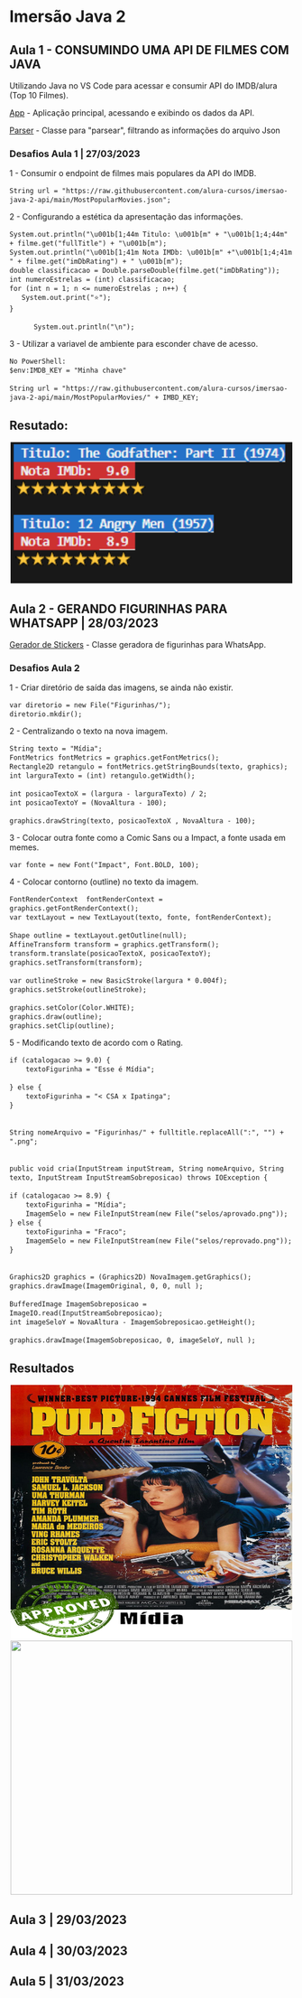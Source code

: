 # Imersão Java 2 

## Aula 1 - CONSUMINDO UMA API DE FILMES COM JAVA

Utilizando Java no VS Code para acessar e consumir API do IMDB/alura (Top 10 Filmes).

[App](https://github.com/carpinellx/alura-Imersao-Java-2/blob/main/src/App.java) - Aplicação principal, acessando e exibindo os dados da API.

[Parser](https://github.com/carpinellx/alura-Imersao-Java-2/blob/main/src/JsonParser.java) - Classe para "parsear", filtrando as informações do arquivo Json

### Desafios Aula 1 | 27/03/2023

1 - Consumir o endpoint de filmes mais populares da API do IMDB.

    String url = "https://raw.githubusercontent.com/alura-cursos/imersao-java-2-api/main/MostPopularMovies.json";


2 - Configurando a estética da apresentação das informações.

    System.out.println("\u001b[1;44m Titulo: \u001b[m" + "\u001b[1;4;44m" + filme.get("fullTitle") + "\u001b[m");
    System.out.println("\u001b[1;41m Nota IMDb: \u001b[m" +"\u001b[1;4;41m " + filme.get("imDbRating") + " \u001b[m");
    double classificacao = Double.parseDouble(filme.get("imDbRating"));
    int numeroEstrelas = (int) classificacao;
    for (int n = 1; n <= numeroEstrelas ; n++) {
       System.out.print("⭐️");
    }

          System.out.println("\n");


3 - Utilizar a variavel de ambiente para esconder chave de acesso.

    No PowerShell:
    $env:IMDB_KEY = "Minha chave"                                         

    String url = "https://raw.githubusercontent.com/alura-cursos/imersao-java-2-api/main/MostPopularMovies/" + IMBD_KEY;  

## Resutado:
<p align="center">
  <img src="https://raw.githubusercontent.com/carpinellx/alura-Imersao-Java-2/main/Desafios/Aula1-Desafio/Aula1-Desafio.PNG" width="500" height="250"/>
</p>


## Aula 2 - GERANDO FIGURINHAS PARA WHATSAPP | 28/03/2023

[Gerador de Stickers](https://github.com/carpinellx/alura-Imersao-Java-2/blob/main/src/GeradoraDeFigurinhas.java) - Classe geradora de figurinhas para WhatsApp.

### Desafios Aula 2

1 - Criar diretório de saída das imagens, se ainda não existir.

    var diretorio = new File("Figurinhas/");
    diretorio.mkdir();                                 


2 - Centralizando o texto na nova imagem.

    String texto = "Mídia";
    FontMetrics fontMetrics = graphics.getFontMetrics();
    Rectangle2D retangulo = fontMetrics.getStringBounds(texto, graphics);
    int larguraTexto = (int) retangulo.getWidth();
    
    int posicaoTextoX = (largura - larguraTexto) / 2;
    int posicaoTextoY = (NovaAltura - 100);

    graphics.drawString(texto, posicaoTextoX , NovaAltura - 100);


3 - Colocar outra fonte como a Comic Sans ou a Impact, a fonte usada em memes.

    var fonte = new Font("Impact", Font.BOLD, 100);


4 - Colocar contorno (outline) no texto da imagem.


    FontRenderContext  fontRenderContext = graphics.getFontRenderContext();
    var textLayout = new TextLayout(texto, fonte, fontRenderContext);

    Shape outline = textLayout.getOutline(null);
    AffineTransform transform = graphics.getTransform();
    transform.translate(posicaoTextoX, posicaoTextoY);
    graphics.setTransform(transform);
    
    var outlineStroke = new BasicStroke(largura * 0.004f);
    graphics.setStroke(outlineStroke);

    graphics.setColor(Color.WHITE);
    graphics.draw(outline);
    graphics.setClip(outline);
        
        
5 - Modificando texto de acordo com o Rating.

    if (catalogacao >= 9.0) {
        textoFigurinha = "Esse é Mídia";
            
    } else {
        textoFigurinha = "< CSA x Ipatinga";
    }


    String nomeArquivo = "Figurinhas/" + fulltitle.replaceAll(":", "") + ".png";


    public void cria(InputStream inputStream, String nomeArquivo, String texto, InputStream InputStreamSobreposicao) throws IOException {
      
    if (catalogacao >= 8.9) {
        textoFigurinha = "Mídia";
        ImagemSelo = new FileInputStream(new File("selos/aprovado.png"));
    } else {
        textoFigurinha = "Fraco";
        ImagemSelo = new FileInputStream(new File("selos/reprovado.png"));
    }


    Graphics2D graphics = (Graphics2D) NovaImagem.getGraphics();
    graphics.drawImage(ImagemOriginal, 0, 0, null );
        
    BufferedImage ImagemSobreposicao = ImageIO.read(InputStreamSobreposicao);
    int imageSeloY = NovaAltura - ImagemSobreposicao.getHeight();

    graphics.drawImage(ImagemSobreposicao, 0, imageSeloY, null );

## Resultados

<p align="center">
  <img src="https://raw.githubusercontent.com/carpinellx/alura-Imersao-Java-2/main/Desafios/Aula2-Desafios/PulpFiction(1994).png" width="500" height="450"/>
  <img src="https://raw.githubusercontent.com/carpinellx/alura-Imersao-Java-2/main/Desafios/Aula2-Desafios/TheLordOfTheRings(2001).png" width="500" height="450"/>
</p>


## Aula 3 | 29/03/2023

## Aula 4 | 30/03/2023

## Aula 5 | 31/03/2023
